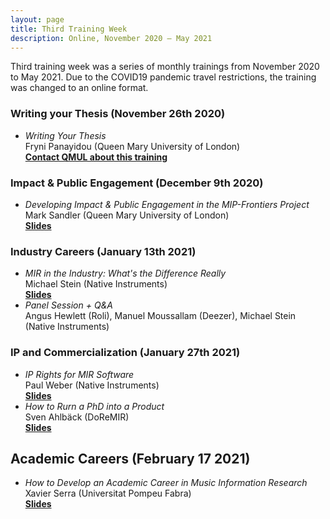```yaml
---
layout: page
title: Third Training Week
description: Online, November 2020 – May 2021
---
```


Third training week was a series of monthly trainings from November 2020 to May 2021.
Due to the COVID19 pandemic travel restrictions, the training was changed to an online format.

### Writing your Thesis (November 26th 2020)

- _Writing Your Thesis_ <br> Fryni Panayidou (Queen Mary University of London) <br> [**Contact QMUL about this training**](https://www.qmul.ac.uk/queenmaryacademy/researcher-development/)

### Impact & Public Engagement (December 9th 2020)

- _Developing Impact & Public Engagement in the MIP-Frontiers Project_ <br> Mark Sandler (Queen Mary University of London) <br> [**Slides**](/resources/third-training-week/impact.pdf)

### Industry Careers (January 13th 2021)

- _MIR in the Industry: What's the Difference Really_  <br> Michael Stein (Native Instruments) <br> [**Slides**](/resources/third-training-week/whats-the-difference-really-working-in-mir.pdf)
- _Panel Session + Q&A_ <br> Angus Hewlett (Roli), Manuel Moussallam (Deezer), Michael Stein (Native Instruments)

### IP and Commercialization (January 27th 2021)

- _IP Rights for MIR Software_ <br> Paul Weber (Native Instruments) <br> [**Slides**](/resources/third-training-week/ip-rights-for-mir-software.pdf)
- _How to Rurn a PhD into a Product_ <br> Sven Ahlbäck (DoReMIR) <br> [**Slides**](/resources/third-training-week/from-phd-to-product.pdf)

## Academic Careers (February 17 2021)

- _How to Develop an Academic Career in Music Information Research_ <br> Xavier Serra (Universitat Pompeu Fabra) <br> [**Slides**](/resources/third-training-week/academic-career-mir.pdf)
